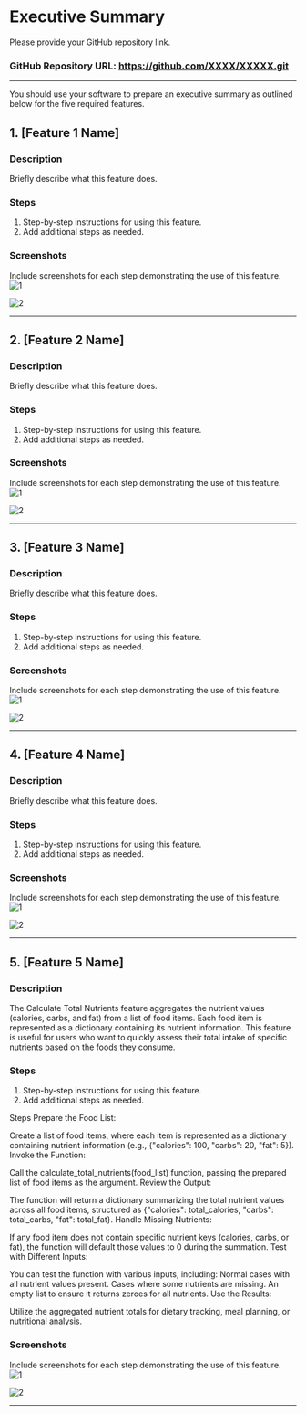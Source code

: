 # Executive Summary

Please provide your GitHub repository link.
### GitHub Repository URL: https://github.com/XXXX/XXXXX.git

---

You should use your software to prepare an executive summary as outlined below for the five required features.

## 1. [Feature 1 Name]
### Description  
Briefly describe what this feature does.

### Steps
1. Step-by-step instructions for using this feature.
2. Add additional steps as needed.

### Screenshots
Include screenshots for each step demonstrating the use of this feature.  
![1](./visual_design.png)

![2](./visual_design.png)

---

## 2. [Feature 2 Name]
### Description  
Briefly describe what this feature does.

### Steps
1. Step-by-step instructions for using this feature.
2. Add additional steps as needed.

### Screenshots
Include screenshots for each step demonstrating the use of this feature.  
![1](./visual_design.png)

![2](./visual_design.png)

---

## 3. [Feature 3 Name]
### Description  
Briefly describe what this feature does.

### Steps
1. Step-by-step instructions for using this feature.
2. Add additional steps as needed.

### Screenshots
Include screenshots for each step demonstrating the use of this feature.    
![1](./visual_design.png)

![2](./visual_design.png)


---

## 4. [Feature 4 Name]
### Description  
Briefly describe what this feature does.

### Steps
1. Step-by-step instructions for using this feature.
2. Add additional steps as needed.

### Screenshots
Include screenshots for each step demonstrating the use of this feature.    
![1](./visual_design.png)

![2](./visual_design.png)


---

## 5. [Feature 5 Name]
### Description  
The Calculate Total Nutrients feature aggregates the nutrient values (calories, carbs, and fat) from a list of food items. Each food item is represented as a dictionary containing its nutrient information. This feature is useful for users who want to quickly assess their total intake of specific nutrients based on the foods they consume.


### Steps
1. Step-by-step instructions for using this feature.
2. Add additional steps as needed.


Steps
Prepare the Food List:

Create a list of food items, where each item is represented as a dictionary containing nutrient information (e.g., {"calories": 100, "carbs": 20, "fat": 5}).
Invoke the Function:

Call the calculate_total_nutrients(food_list) function, passing the prepared list of food items as the argument.
Review the Output:

The function will return a dictionary summarizing the total nutrient values across all food items, structured as {"calories": total_calories, "carbs": total_carbs, "fat": total_fat}.
Handle Missing Nutrients:

If any food item does not contain specific nutrient keys (calories, carbs, or fat), the function will default those values to 0 during the summation.
Test with Different Inputs:

You can test the function with various inputs, including:
Normal cases with all nutrient values present.
Cases where some nutrients are missing.
An empty list to ensure it returns zeroes for all nutrients.
Use the Results:

Utilize the aggregated nutrient totals for dietary tracking, meal planning, or nutritional analysis.


### Screenshots
Include screenshots for each step demonstrating the use of this feature.    
![1](./visual_design.png)

![2](./visual_design.png)


---

